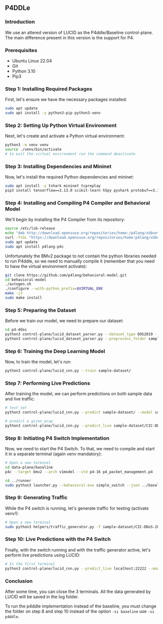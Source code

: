 ## P4DDLe

### Introduction

We use an altered version of LUCID as the P4ddle/Baseline control-plane. The main difference present in this version is the support for P4.

### Prerequisites

- Ubuntu Linux 22.04
- Git
- Python 3.10
- Pip3

### Step 1: Installing Required Packages

First, let's ensure we have the necessary packages installed:

```bash
sudo apt update
sudo apt install -y python3-pip python3-venv
```

### Step 2: Setting Up Python Virtual Environment

Next, let's create and activate a Python virtual environment:

```bash
python3 -m venv venv
source ./venv/bin/activate
# to exit the virtual environment run the command deactivate
```

### Step 3: Installing Dependencies and Mininet

Now, let's install the required Python dependencies and mininet:

```bash
sudo apt install -y tshark mininet tcpreplay
pip3 install tensorflow==2.13.0 scikit-learn h5py pyshark protobuf==3.19.6 mininet thrift psutil
```

### Step 4: Installing and Compiling P4 Compiler and Behavioral Model

We'll begin by installing the P4 Compiler from its repository:

```bash
source /etc/lsb-release
echo "deb http://download.opensuse.org/repositories/home:/p4lang/xUbuntu_${DISTRIB_RELEASE}/ /" | sudo tee /etc/apt/sources.list.d/home:p4lang.list
curl -fsSL "https://download.opensuse.org/repositories/home:p4lang/xUbuntu_${DISTRIB_RELEASE}/Release.key" | gpg --dearmor | sudo tee /etc/apt/trusted.gpg.d/home_p4lang.gpg > /dev/null
sudo apt update
sudo apt install p4lang-p4c
```

Unfortunately the BMv2 package to not contain the python libraries needed to run P4ddle, so we need to manually compile it (remember that you need to have the virtual environment activate):

```bash
git clone https://github.com/p4lang/behavioral-model.git
cd behavioral-model
./autogen.sh 
./configure --with-python_prefix=$VIRTUAL_ENV
make -j3
sudo make install
```

### Step 5: Preparing the Dataset

Before we train our model, we need to prepare our dataset:

```bash
cd p4-ddos
python3 control-plane/lucid_dataset_parser.py --dataset_type DOS2019 --dataset_folder sample-dataset/ --packets_per_flow 10 --dataset_id DOS2019 --traffic_type all --time_window 4 --p4_compatible
python3 control-plane/lucid_dataset_parser.py --preprocess_folder sample-dataset/
```

### Step 6: Training the Deep Learning Model

Now, to train the model, let's run:

```bash
python3 control-plane/lucid_cnn.py --train sample-dataset/
```

### Step 7: Performing Live Predictions

After training the model, we can perform predictions on both sample data and live traffic:

```bash
# test set
python3 control-plane/lucid_cnn.py --predict sample-dataset/ --model sample-dataset/4t-10n-DOS2019-LUCID-p4.h5

# predict a given pcap
python3 control-plane/lucid_cnn.py --predict_live sample-dataset/CIC-DDoS-2019-DNS.pcap --model sample-dataset/4t-10n-DOS2019-LUCID-p4.h5 --dataset_type DOS2019
```

### Step 8: Initiating P4 Switch Implementation

Now, we need to start the P4 Switch. To that, we need to compile and start it in a separate terminal (again venv mandatory):

```bash
# Open a new terminal
cd data-plane/baseline
p4c --target bmv2 --arch v1model --std p4-16 p4_packet_management.p4

cd ../runner
sudo python3 launcher.py --behavioral-exe simple_switch --json ../baseline/p4_packet_management.json --cli simple_switch_CLI
```

### Step 9: Generating Traffic

While the P4 switch is running, let's generate traffic for testing (activate venv!):

```bash
# Open a new terminal
sudo python3 helpers/traffic_generator.py -f sample-dataset/CIC-DDoS-2019-DNS.pcap -i s1-eth2 -d 600
```

### Step 10: Live Predictions with the P4 Switch

Finally, with the switch running and with the traffic generator active, let's perform live predictions using LUCID:

```bash
# In the first terminal
python3 control-plane/lucid_cnn.py --predict_live localhost:22222 --model sample-dataset/4t-10n-DOS2019-LUCID-p4.h5 --dataset_type DOS2019 -r 14 -si baseline
```

### Conclusion

After some time, you can close the 3 terminals. All the data generated by LUCID will be saved in the log folder.

To run the p4ddle implementation instead of the baseline, you must change the folder on step 8 and step 10 instead of the option ```-si baseline``` use ```-si p4ddle```.